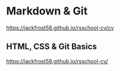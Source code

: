 # Markdown & Git
https://jackfrost58.github.io/rsschool-cv/cv
## HTML, CSS & Git Basics
https://jackfrost58.github.io/rsschool-cv/
